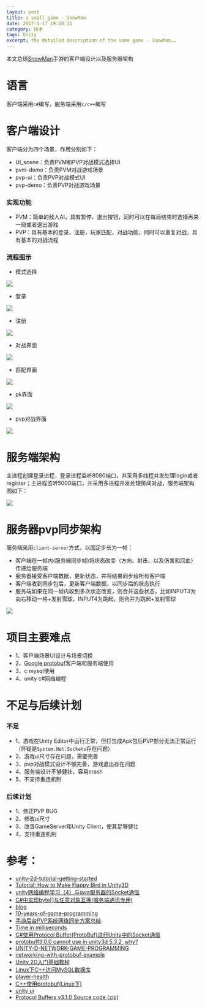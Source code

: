 ```yaml
---
layout: post
title: a small game - SnowMan
date: 2017-1-17 19:10:31
category: 技术
tags: Unity
excerpt: the detailed description of the same game - SnowMan……
---
```


本文总结[SnowMan](https://github.com/duyanghao/SnowMan)手游的客户端设计以及服务器架构

# 语言

客户端采用`c#`编写，服务端采用`c/c++`编写

# 客户端设计

客户端分为四个场景，作用分别如下：

* UI_scene：负责PVM和PVP对战模式选择UI
* pvm-demo：负责PVM对战游戏场景
* pvp-ui：负责PVP对战模式UI
* pvp-demo：负责PVP对战游戏场景

### 实现功能

* PVM：简单的敌人AI，具有暂停、退出按钮，同时可以在每局结束时选择再来一局或者退出游戏
* PVP：具有基本的登录、注册，玩家匹配，对战功能，同时可以重复对战，具有基本的对战流程

### 流程图示

* 模式选择

![](/public/img/snowman/choose.png)

* 登录

![](/public/img/snowman/login.png)

* 注册

![](/public/img/snowman/register.png)

* 对战界面

![](/public/img/snowman/fight.png)

* 匹配界面

![](/public/img/snowman/match.png)

* pk界面

![](/public/img/snowman/pk.png)

* pvp对战界面

![](/public/img/snowman/pvp.png)

# 服务端架构

主进程创建登录进程，登录进程监听8080端口，并采用多线程并发处理login或者register；主进程监听5000端口，并采用多进程并发处理房间对战，服务端架构图如下：

![](/public/img/snowman/gameserver_arch.png)

# 服务器pvp同步架构

服务端采用`client-server`方式，以固定步长为一帧：

* 客户端在一帧内(服务端同步帧)将状态改变（方向、射击、以及伤害和回血）传递给服务端
* 服务器接受客户端数据，更新状态，并将结果同步给所有客户端
* 客户端收到同步包后，更新客户端数据，以同步后的状态执行
* 服务端如果在同一帧内收到多次状态改变，则合并这些状态，比如INPUT3为向右移动一格+发射雪球，INPUT4为跳起，则合并为跳起+发射雪球

![](/public/img/snowman/pvp_sequence.png)

# 项目主要难点

* 1、客户端场景UI设计与场景切换
* 2、[Google protobuf](https://github.com/google/protobuf)客户端和服务端使用
* 3、c mysql使用
* 4、unity c#网络编程

# 不足与后续计划

### 不足

* 1、游戏在Unity Editor中运行正常，但打包成Apk包后PVP部分无法正常运行（怀疑是`System.Net.Sockets`存在问题）
* 2、游戏ui尺寸存在问题，需要完善
* 3、pvp对战模式设计不够完善，游戏退出存在问题
* 4、服务端设计不够健壮，容易crash
* 5、不支持重连机制

### 后续计划

* 1、修正PVP BUG
* 2、修改ui尺寸
* 3、改善GameServer和Unity Client，使其足够健壮
* 4、支持重连机制

# 参考：

* [unity-2d-tutorial-getting-started](https://www.raywenderlich.com/61532/unity-2d-tutorial-getting-started)
* [Tutorial: How to Make Flappy Bird in Unity3D](http://anwell.me/articles/unity3d-flappy-bird)
* [unity网络编程学习（4）与java服务器的Socket通信](http://blog.csdn.net/u014735301/article/details/42145131)
* [C#中实现byte[]与任意对象互换(服务端通讯专用)](http://blog.csdn.net/kenkao/article/details/6254133)
* [blog](http://blog.codingnow.com/oiie/oiie/)
* [10-years-of-game-programming](http://www.codeceo.com/article/10-years-of-game-programming.html)
* [手游后台PVP系统网络同步方案总结](http://www.360doc.com/relevant/547378913_more.shtml)
* [Time in milliseconds](http://stackoverflow.com/questions/10192903/time-in-milliseconds/27448980#27448980)
* [C#使用Protocol Buffer(ProtoBuf)进行Unity中的Socket通信](http://www.jb51.net/article/82795.htm)
* [protobuff3.0.0 cannot use in unity3d 5.3.2 ,why?](https://github.com/google/protobuf/issues/1237)
* [UNITY-D-NETWORK-GAME-PROGRAMMING](https://www.codeproject.com/Articles/989447/UNITY-D-NETWORK-GAME-PROGRAMMING)
* [networking-with-protobuf-example](https://github.com/yueyoum/unity3d-scripts/blob/master/networking-with-protobuf-example/NetWorking.cs)
* [Unity 2D入门基础教程](http://blog.1vr.cn/?p=1422)
* [Linux下C++访问MySQL数据库](http://blog.csdn.net/lisonglisonglisong/article/details/25071793)
* [player-health](https://unity3d.com/cn/learn/tutorials/projects/survival-shooter/player-health)
* [C++使用protobuf(Linux下)](http://hahaya.github.io/use-protobuf-in-c-plus-plus)
* [unity ui](http://www.cnblogs.com/Huil1993/p/5250371.html)
* [Protocol Buffers v3.1.0 Source code (zip)](https://github.com/google/protobuf/archive/v3.1.0.zip)
